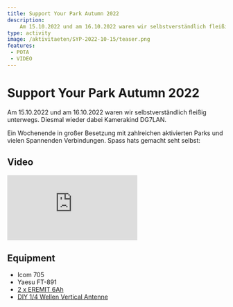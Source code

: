 ```yaml
---
title: Support Your Park Autumn 2022
description: 
    Am 15.10.2022 und am 16.10.2022 waren wir selbstverständlich fleißig in diversen Parks unterwegs. Diesmal wieder dabei Kamerakind DG7LAN.
type: activity
image: /aktivitaeten/SYP-2022-10-15/teaser.png
features:
 - POTA
 - VIDEO
---
```

# Support Your Park Autumn 2022
Am 15.10.2022 und am 16.10.2022 waren wir selbstverständlich fleißig unterwegs. Diesmal wieder dabei Kamerakind DG7LAN.

Ein Wochenende in großer Besetzung mit zahlreichen aktivierten Parks und vielen Spannenden Verbindungen. Spass hats gemacht seht selbst:


## Video
<div class="video-block">
<iframe max-width=100% height=auto src="https://www.youtube.com/embed/0K6tL0nSWj4" title="Amateurfunk Parks on the Air in Hamburg 2022" frameborder="0" allow="accelerometer; autoplay; clipboard-write; encrypted-media; gyroscope; picture-in-picture" allowfullscreen></iframe>
</div>

## Equipment
- Icom 705
- Yaesu FT-891
- [2 x EREMIT 6Ah](https://www.eremit.de/p/eremit-systemstecker-bis-60a-12ah-komplett-set-powerpole)  
- [DIY 1/4 Wellen Vertical Antenne](/diy/teleskop-viertelwellen-vertical.html)
